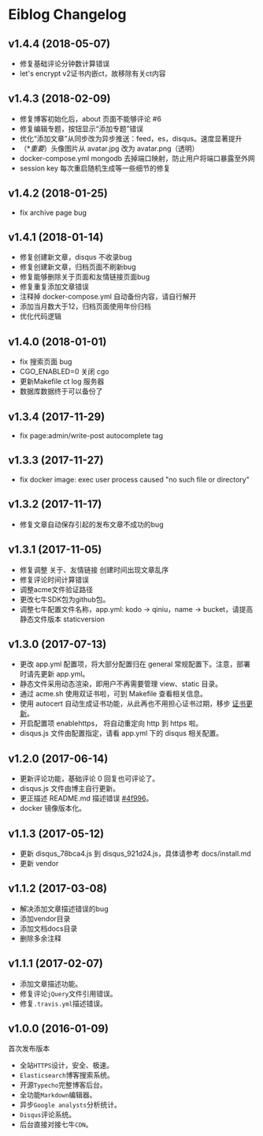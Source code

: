 # Eiblog Changelog

## v1.4.4 (2018-05-07)
* 修复基础评论分钟数计算错误
* let's encrypt v2证书内嵌ct，故移除有关ct内容

## v1.4.3 (2018-02-09)
* 修复博客初始化后，about 页面不能够评论 #6
* 修复编辑专题，按钮显示“添加专题”错误
* 优化“添加文章”从同步改为异步推送：feed，es，disqus。速度显著提升
* （**重要*）头像图片从 avatar.jpg 改为 avatar.png（透明）
* docker-compose.yml mongodb 去掉端口映射，防止用户将端口暴露至外网
* session key 每次重启随机生成等一些细节的修复

## v1.4.2 (2018-01-25)
* fix archive page bug

## v1.4.1 (2018-01-14)
* 修复创建新文章，disqus 不收录bug
* 修复创建新文章，归档页面不刷新bug
* 修复能够删除关于页面和友情链接页面bug
* 修复重复添加文章错误
* 注释掉 docker-compose.yml 自动备份内容，请自行解开
* 添加当月数大于12，归档页面使用年份归档
* 优化代码逻辑

## v1.4.0 (2018-01-01)
* fix 搜索页面 bug
* CGO_ENABLED=0 关闭 cgo
* 更新Makefile ct log 服务器
* 数据库数据终于可以备份了

## v1.3.4 (2017-11-29)
* fix page:admin/write-post autocomplete tag

## v1.3.3 (2017-11-27)
* fix docker image: exec user process caused "no such file or directory"

## v1.3.2 (2017-11-17)
* 修复文章自动保存引起的发布文章不成功的bug

## v1.3.1 (2017-11-05)
* 修复调整 关于、友情链接 创建时间出现文章乱序
* 修复评论时间计算错误
* 调整acme文件验证路径
* 更改七牛SDK包为github包。
* 调整七牛配置文件名称，app.yml: kodo -> qiniu，name -> bucket，请提高静态文件版本 staticversion

## v1.3.0 (2017-07-13)
* 更改 app.yml 配置项，将大部分配置归在 general 常规配置下。注意，部署时请先更新 app.yml。
* 静态文件采用动态渲染，即用户不再需要管理 view、static 目录。
* 通过 acme.sh 使用双证书啦，可到 Makefile 查看相关信息。
* 使用 autocert 自动生成证书功能，从此再也不用担心证书过期，移步 [证书更新](https://github.com/jackysc/eiblog/blob/master/docs/autocert.md)。
* 开启配置项 enablehttps， 将自动重定向 http 到 https 啦。
* disqus.js 文件由配置指定，请看 app.yml 下的 disqus 相关配置。

## v1.2.0 (2017-06-14)
* 更新评论功能，基础评论 0 回复也可评论了。
* disqus.js 文件由博主自行更新。
* 更正描述 README.md 描述错误 [#4f996](https://github.com/jackysc/eiblog/commit/4f9965b6bdefe087dd0805c1840afcb2752cd155)。
* docker 镜像版本化。

## v1.1.3 (2017-05-12)
* 更新 disqus_78bca4.js 到 disqus_921d24.js，具体请参考 docs/install.md
* 更新 vendor

## v1.1.2 (2017-03-08)
* 解决添加文章描述错误的bug
* 添加vendor目录
* 添加文档docs目录
* 删除多余注释

## v1.1.1 (2017-02-07)
* 添加文章描述功能。
* 修复评论`jQuery`文件引用错误。
* 修复`.travis.yml`描述错误。

## v1.0.0 (2016-01-09)
首次发布版本

* 全站`HTTPS`设计，安全、极速。
* `Elasticsearch`博客搜索系统。
* 开源`Typecho`完整博客后台。
* 全功能`Markdown`编辑器。
* 异步`Google analysts`分析统计。
* `Disqus`评论系统。
* 后台直接对接七牛`CDN`。
